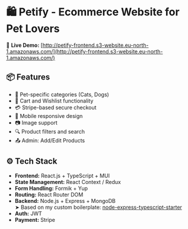 # 🛍️ Petify - Ecommerce Website for Pet Lovers

🔗 **Live Demo:** [http://petify-frontend.s3-website.eu-north-1.amazonaws.com/](http://petify-frontend.s3-website.eu-north-1.amazonaws.com/)

## 📦 Features

- 🐾 Pet-specific categories (Cats, Dogs)
- 🛒 Cart and Wishlist functionality
- 💳 Stripe-based secure checkout
- 📱 Mobile responsive design
- 📷 Image support
- 🔍 Product filters and search
- 📤 Admin: Add/Edit Products

## ⚙️ Tech Stack

- **Frontend:** React.js + TypeScript + MUI
- **State Management:** React Context / Redux
- **Form Handling:** Formik + Yup
- **Routing:** React Router DOM
- **Backend:** Node.js + Express + MongoDB  
  ➤ Based on my custom boilerplate: [node-express-typescript-starter](https://github.com/usmanshaikh/node-express-typescript-starter)
- **Auth:** JWT
- **Payment:** Stripe
